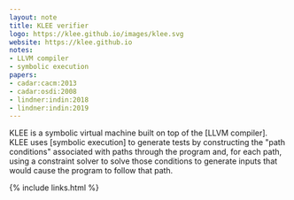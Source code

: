 ```yaml
---
layout: note
title: KLEE verifier
logo: https://klee.github.io/images/klee.svg
website: https://klee.github.io
notes:
- LLVM compiler
- symbolic execution
papers:
- cadar:cacm:2013
- cadar:osdi:2008
- lindner:indin:2018
- lindner:indin:2019
---
```


KLEE is a symbolic virtual machine built on top of the [LLVM compiler].  KLEE
uses [symbolic execution] to generate tests by constructing the "path
conditions" associated with paths through the program and, for each path, using
a constraint solver to solve those conditions to generate inputs that would
cause the program to follow that path.

{% include links.html %}
